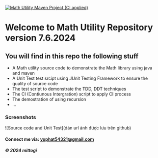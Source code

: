 [![Math Utility Maven Project (CI applied)](https://github.com/Mittogi/SWT301/actions/workflows/ci_script.yml/badge.svg)](https://github.com/Mittogi/SWT301/actions/workflows/ci_script.yml) 

# Welcome to Math Utility Repository version 7.6.2024
 ## You will find in this repo the following stuff

 * A Math utility source code to demonstrate the Math library using java and maven
 * A Unit Test test srcipt using JUnit Testing Framework to ensure the quality of source code
 * The test script to demonstrate the TDD, DDT techniques
 * The CI (Contiunous Intergration) script to apply CI process
 * The demostration of using recursion
 * ...

 ### Screenshots
 ![Source code and Unit Test](dán url ảnh được lưu trên github)
 
 #### Connect me via: vophat54321@gmail.com
 
 ##### &#169; 2024 mittogi